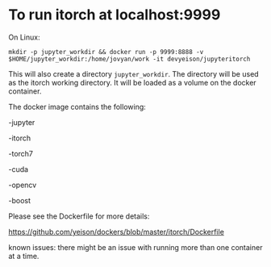 # To run itorch at localhost:9999 

On Linux:

```mkdir -p jupyter_workdir && docker run -p 9999:8888 -v $HOME/jupyter_workdir:/home/jovyan/work -it devyeison/jupyteritorch```

This will also create a directory ```jupyter_workdir```.  The directory will be used as the itorch working directory.  It will be loaded as a volume on the docker container.


The docker image contains the following:

-jupyter

-itorch

-torch7

-cuda

-opencv

-boost

Please see the Dockerfile for more details:

https://github.com/yeison/dockers/blob/master/itorch/Dockerfile

known issues:  there might be an issue with running more than one container at a time.
